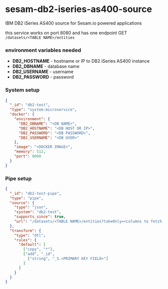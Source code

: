 # sesam-db2-iseries-as400-source
IBM DB2 iSeries AS400 source for Sesam.io powered applications

this service works on port 8080 and has one endpoint GET `/datasets/<TABLE NAME>/entities`

### environment variables needed
* **DB2_HOSTNAME** - hostname or IP to DB2 iSeries AS400 instance 
* **DB2_DBNAME** - database name 
* **DB2_USERNAME** - username
* **DB2_PASSWORD** - password

### System setup 
```json
{
  "_id": "db2-test",
  "type": "system:microservice",
  "docker": {
    "environment": {
      "DB2_DBNAME": "<DB NAME>",
      "DB2_HOSTNAME": "<DB HOST OR IP>",
      "DB2_PASSWORD": "<DB PASSWORD>",
      "DB2_USERNAME": "<DB USER>"
    },
    "image": "<DOCKER IMAGE>",
    "memory": 512,
    "port": 8080
  }
}

```

### Pipe setup

```json
{
  "_id": "db2-test-pipe",
  "type": "pipe",
  "source": {
    "type": "json",
    "system": "db2-test",
    "supports_since": true,
    "url": "/datasets/<TABLE NAME>/entities?takeOnly=<columns to fetch, all if ommited>&sinceColumn=<column with last updated ts>"
  },
  "transform": {
    "type": "dtl",
    "rules": {
      "default": [
        ["copy", "*"],
        ["add", "_id",
          ["string", "_S.<PRIMARY KEY FIELD>"]
        ]
      ]
    }
  }
}
```
